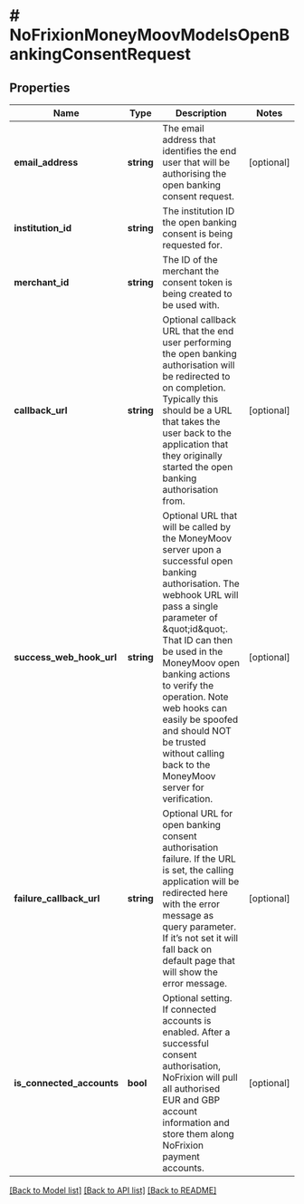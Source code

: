 # # NoFrixionMoneyMoovModelsOpenBankingConsentRequest

## Properties

Name | Type | Description | Notes
------------ | ------------- | ------------- | -------------
**email_address** | **string** | The email address that identifies the end user that will be authorising the   open banking consent request. | [optional]
**institution_id** | **string** | The institution ID the open banking consent is being requested for. |
**merchant_id** | **string** | The ID of the merchant the consent token is being created to be used with. |
**callback_url** | **string** | Optional callback URL that the end user performing the open banking authorisation  will be redirected to on completion. Typically this should be a URL that takes the   user back to the application that they originally started the open banking authorisation  from. | [optional]
**success_web_hook_url** | **string** | Optional URL that will be called by the MoneyMoov server upon a successful open banking  authorisation. The webhook URL will pass a single parameter of \&quot;id\&quot;. That ID can  then be used in the MoneyMoov open banking actions to verify the operation. Note  web hooks can easily be spoofed and should NOT be trusted without calling back to the   MoneyMoov server for verification. | [optional]
**failure_callback_url** | **string** | Optional URL for open banking consent authorisation failure.   If the URL is set, the calling application will be redirected here with the error  message as query parameter. If it’s not set it will fall back on default page that  will show the error message. | [optional]
**is_connected_accounts** | **bool** | Optional setting. If connected accounts is enabled. After a successful consent authorisation,  NoFrixion will pull all authorised EUR and GBP account information and store them along NoFrixion payment accounts. | [optional]

[[Back to Model list]](../../README.md#models) [[Back to API list]](../../README.md#endpoints) [[Back to README]](../../README.md)
